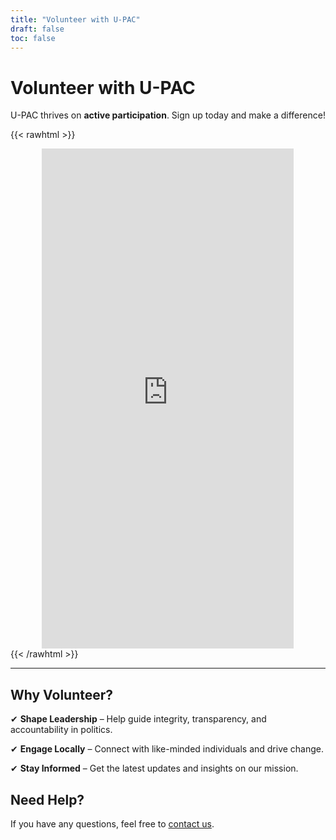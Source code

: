 ```yaml
---
title: "Volunteer with U-PAC"
draft: false
toc: false
---
```


<div class="hero-content">
  <h1>Volunteer with U-PAC</h1>
  <p>U-PAC thrives on <strong>active participation</strong>. Sign up today and make a difference!</p>
</div>

{{< rawhtml >}}
<div style="display: flex; justify-content: center;">
    <iframe src="https://docs.google.com/forms/d/e/1FAIpQLScNYOYYwJeA7MtyaPDKABCOrcHVwN23SzI6SAk5e1Kuyv3KyA/viewform?embedded=true"
            width="80%" height="800px" frameborder="0" marginheight="0" marginwidth="0">
        Loading…
    </iframe>
</div>
{{< /rawhtml >}}

---

<div class="hero-content">
  <h2>Why Volunteer?</h2>
  <p>✔ <strong>Shape Leadership</strong> – Help guide integrity, transparency, and accountability in politics.</p>
  <p>✔ <strong>Engage Locally</strong> – Connect with like-minded individuals and drive change.</p>
  <p>✔ <strong>Stay Informed</strong> – Get the latest updates and insights on our mission.</p>

  <h2>Need Help?</h2>
  <p>If you have any questions, feel free to <a href="mailto:anchorskov@gmail.com">contact us</a>.</p>
</div>
